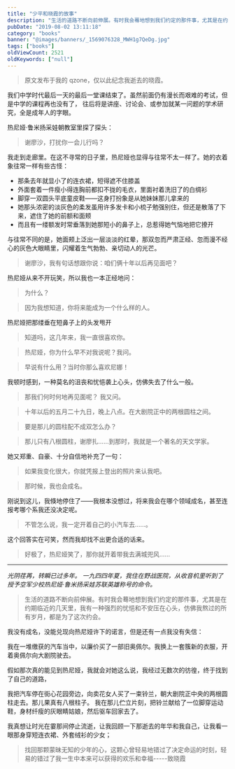 ```yaml
---
title: "少平和晓霞的故事"
description: "生活的道路不断向前伸展。有时我会蓦地想到我们约定的那件事，尤其是在约期临近的几天里，我有一种强烈的忧悒和不安压在心头，仿佛我熬过的所有岁月，都是为了这次约会。"
pubDate: "2019-08-02 13:11:18"
category: "books"
banner: "@images/banners/_1569076328_MWH1g7QeDg.jpg"
tags: ["books"]
oldViewCount: 2521
oldKeywords: ["null"]
---
```


> 原文发布于我的 qzone，仅以此纪念我逝去的晓霞。

我们中学时代最后一天的最后一堂课结束了。虽然前面仍有漫长而艰难的考试，但是中学的课程再也没有了，
往后将是讲座、讨论会、或参加就某一问题的学术研究，全是成年人的字眼。 
        
热尼娅·鲁米扬采娃朝教室里探了探头：

> 谢廖沙，打扰你一会儿行吗？ 

我走到走廊里。在这不寻常的日子里，热尼娅也显得与往常不太一样了。她的衣着象往常一样有些古怪：

* 那条去年就显小了的连衣裙，短得遮不住膝盖
* 外面套着一件瘦小得连胸前都扣不拢的毛衣，里面衬着洗旧了的白绸衫
* 脚穿一双圆头平底童皮鞋——这身打扮象是从她妹妹那儿拿来的
* 她那头浓密的淡灰色的柔发虽用许多发卡和小梳子勉强别住，但还是散落了下来，遮住了她的前额和面颊
* 而且有一缕额发时常垂落到她那短小的鼻子上，总惹得她气恼地把它撩开

与往常不同的是，她面颊上泛出一层淡淡的红晕，那双忽而严肃正经、忽而漫不经心的灰色大眼睛里，闪耀着生气勃勃、亲切动人的光芒。 

> 谢廖沙，我有句话想跟你说：咱们俩十年以后再见面吧？

热尼娅从来不开玩笑，所以我也一本正经地问：
 
> 为什么？ 

> 因为我想知道，你将来能成为一个什么样的人。

热尼娅把那缕垂在短鼻子上的头发甩开

> 知道吗，这几年来，我一直很喜欢你。 

> 热尼娅，你为什么早不对我说呢？我问。

> 早说有什么用？当时你那么喜欢尼娜！

我顿时感到，一种莫名的沮丧和忧悒袭上心头，仿佛失去了什么一般。

> 那我们何时何地再见面呢？ 我又问。

> 十年以后的五月二十九日，晚上八点。在大剧院正中的两根圆柱之间。

> 要是那儿的圆柱配不成双怎么办？

> 那儿只有八根圆柱，谢廖扎……到那时，我就是一个著名的天文学家。

她又郑重、自豪、十分自信地补充了一句：

> 如果我变化很大，你就凭报上登出的照片来认我吧。

> 那时候，我也会成名。

刚说到这儿，我倏地停住了——我根本没想过，将来我会在哪个领域成名，甚至连报考哪个系我还没决定呢。

> 不管怎么说，我一定开着自己的小汽车去……。

这个回答实在可笑，然而我却找不出更合适的话来。

> 好极了，热尼娅笑了，那你就开着带我去满城兜风……

----

*光阴荏苒，转瞬已过多年。 一九四四年夏，我住在野战医院，从收音机里听到了授予空军少校热尼娅·鲁米扬采娃苏联英雄称号的命令。*

> 生活的道路不断向前伸展。有时我会蓦地想到我们约定的那件事，尤其是在约期临近的几天里，我有一种强烈的忧悒和不安压在心头，仿佛我熬过的所有岁月，都是为了这次约会。 

我没有成名，没能兑现向热尼娅许下的诺言，但是还有一点我没有失信：

我在一堆缴获的汽车当中，以廉价买了一部旧奥佩尔。我换上一套簇新的衣服，开着奥佩尔向大剧院驶去。

假如那次真的能见到热尼娅，我就会对她这么说，我经过无数次的彷徨，终于找到了自己的道路， 

我把汽车停在街心花园旁边，向卖花女人买了一束铃兰，朝大剧院正中央的两根圆柱走去。那儿果真有八根柱子。
我在那儿伫立片刻，把铃兰献给了一位脚穿运动鞋，身材纤瘦的灰眼睛姑娘，然后驱车回家去了。

我真想让时光在霎那间停止流逝，让我回顾一下那逝去的年华和我自己，让我看一眼那身穿短连衣裙、外套绒衫的少女；

> 找回那颗蒙昧无知的少年的心，这颗心曾轻易地错过了决定命运的时刻，轻易的错过了我一生中本来可以获得的欢乐和幸福-----致晓霞
